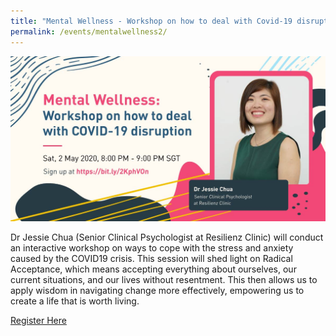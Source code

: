 ```yaml
---
title: "Mental Wellness - Workshop on how to deal with Covid-19 disruption"
permalink: /events/mentalwellness2/
---
```


![Image](/images/events/2020/Mentalwellness2.jpg)

Dr Jessie Chua (Senior Clinical Psychologist at Resilienz Clinic) will conduct an interactive workshop on ways to cope with the stress and anxiety caused by the COVID19 crisis. This session will shed light on Radical Acceptance, which means accepting everything about ourselves, our current situations, and our lives without resentment. This then allows us to apply wisdom in navigating change more effectively, empowering us to create a life that is worth living.

[Register Here](bit.ly/2KphVOn)
